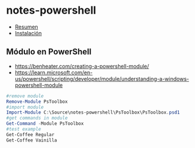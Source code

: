 # notes-powershell

- [Resumen](https://learn.microsoft.com/en-us/powershell/scripting/overview)
- [Instalación](https://learn.microsoft.com/es-es/powershell/scripting/install/installing-powershell-on-windows)

## Módulo en PowerShell

- <https://benheater.com/creating-a-powershell-module/>
- <https://learn.microsoft.com/en-us/powershell/scripting/developer/module/understanding-a-windows-powershell-module>

```powershell
#remove module
Remove-Module PsToolbox
#import module
Import-Module C:\Source\notes-powershell\PsToolbox\PsToolbox.psd1
#get commands in module
Get-Command -Module PsToolbox
#test example
Get-Coffee Regular
Get-Coffee Vainilla
```
